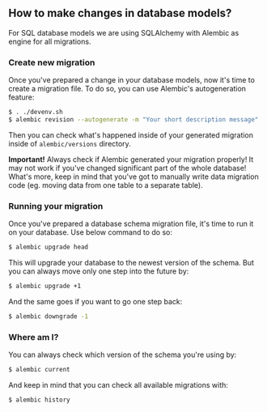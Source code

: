 How to make changes in database models?
---------------------------------------

For SQL database models we are using SQLAlchemy with Alembic as engine for all migrations.

### Create new migration

Once you've prepared a change in your database models, now it's time to create a migration file.
To do so, you can use Alembic's autogeneration feature:

```bash
$ . ./devenv.sh
$ alembic revision --autogenerate -m "Your short description message"
```

Then you can check what's happened inside of your generated migration inside of `alembic/versions`
directory.

**Important!** Always check if Alembic generated your migration properly! It may not work if you've
changed significant part of the whole database! What's more, keep in mind that you've got to
manually write data migration code (eg. moving data from one table to a separate table).

### Running your migration

Once you've prepared a database schema migration file, it's time to run it on your database. Use
below command to do so:

```bash
$ alembic upgrade head
```

This will upgrade your database to the newest version of the schema. But you can always move only
one step into the future by:

```bash
$ alembic upgrade +1
```

And the same goes if you want to go one step back:

```bash
$ alembic downgrade -1
```

### Where am I?

You can always check which version of the schema you're using by:

```bash
$ alembic current
```

And keep in mind that you can check all available migrations with:

```bash
$ alembic history
```
